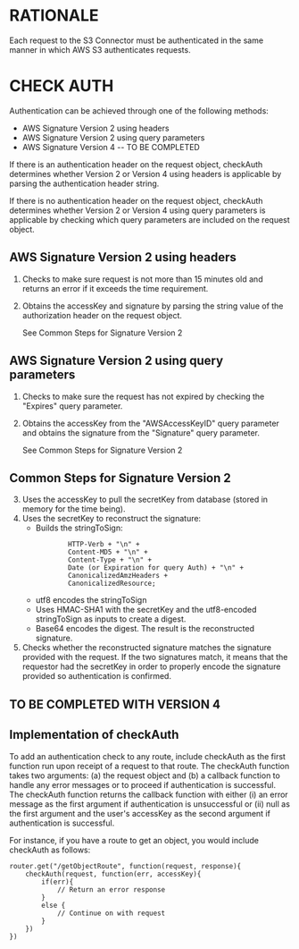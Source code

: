 RATIONALE
=========

Each request to the S3 Connector must be authenticated in the same manner in which AWS S3 authenticates requests.  


CHECK AUTH
==========

Authentication can be achieved through one of the following methods:

* AWS Signature Version 2 using headers
* AWS Signature Version 2 using query parameters
* AWS Signature Version 4 -- TO BE COMPLETED


If there is an authentication header on the request object, checkAuth determines whether Version 2 or Version 4 using headers is applicable by parsing the authentication header string.   

If there is no authentication header on the request object, checkAuth determines whether Version 2 or Version 4 using query parameters is applicable by checking which query parameters are included on the request object.  


## AWS Signature Version 2 using headers

1) Checks to make sure request is not more than 15 minutes old and returns an error if it exceeds the time requirement.
2) Obtains the accessKey and signature by parsing the string value of the authorization header on the request object. 

    See Common Steps for Signature Version 2


## AWS Signature Version 2 using query parameters

1) Checks to make sure the request has not expired by checking the "Expires" query parameter.
2) Obtains the accessKey from the "AWSAccessKeyID" query parameter and obtains the signature from the "Signature" query parameter.  

    See Common Steps for Signature Version 2

## Common Steps for Signature Version 2

3) Uses the accessKey to pull the secretKey from database (stored in memory for the time being).
4) Uses the secretKey to reconstruct the signature:  
    * Builds the stringToSign:
		```      
				HTTP-Verb + "\n" +
				Content-MD5 + "\n" +
				Content-Type + "\n" +
				Date (or Expiration for query Auth) + "\n" +
				CanonicalizedAmzHeaders +
				CanonicalizedResource;
		```
	* utf8 encodes the stringToSign
	* Uses HMAC-SHA1 with the secretKey and the utf8-encoded stringToSign as inputs to create a digest.  
	* Base64 encodes the digest.  The result is the reconstructed signature.    
5) Checks whether the reconstructed signature matches the signature provided with the request.  If the two signatures match, it means that the requestor had the secretKey in order to properly encode the signature provided so authentication is confirmed.  


## TO BE COMPLETED WITH VERSION 4


## Implementation of checkAuth

To add an authentication check to any route, include checkAuth as the first function run upon receipt of a request to that route.  The checkAuth function takes two arguments: (a) the request object and (b) a callback function to handle any error messages or to proceed if authentication is successful.  The checkAuth function returns the callback function with either (i) an error message as the first argument if authentication is unsuccessful or (ii) null as the first argument and the user's accessKey as the second argument if authentication is successful.

For instance, if you have a route to get an object, you would include checkAuth as follows:

```
router.get("/getObjectRoute", function(request, response){
	checkAuth(request, function(err, accessKey){
		if(err){
			// Return an error response
		}
		else {
			// Continue on with request
		}
	})
})
```



